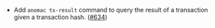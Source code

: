 - Add `anomac tx-result` command to query the result of a transaction given a
  transaction hash. ([#634](https://github.com/anoma/anoma/issues/634))